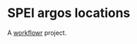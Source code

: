 # SPEI argos locations

A [workflowr][] project.

[workflowr]: https://github.com/workflowr/workflowr

